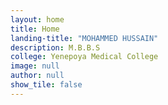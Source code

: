 ```yaml
---
layout: home
title: Home
landing-title: "MOHAMMED HUSSAIN"
description: M.B.B.S
college: Yenepoya Medical College
image: null
author: null
show_tile: false
---
```

